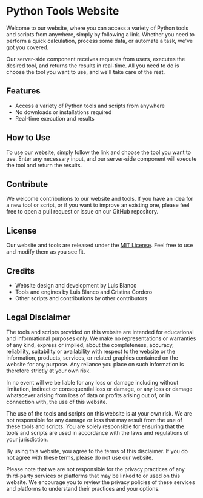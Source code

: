 # Python Tools Website

Welcome to our website, where you can access a variety of Python tools and scripts from anywhere, simply by following a link. Whether you need to perform a quick calculation, process some data, or automate a task, we've got you covered.

Our server-side component receives requests from users, executes the desired tool, and returns the results in real-time. All you need to do is choose the tool you want to use, and we'll take care of the rest.

## Features

- Access a variety of Python tools and scripts from anywhere
- No downloads or installations required
- Real-time execution and results

## How to Use

To use our website, simply follow the link and choose the tool you want to use. Enter any necessary input, and our server-side component will execute the tool and return the results.

## Contribute

We welcome contributions to our website and tools. If you have an idea for a new tool or script, or if you want to improve an existing one, please feel free to open a pull request or issue on our GitHub repository.

## License

Our website and tools are released under the [MIT License](LICENSE). Feel free to use and modify them as you see fit.

## Credits

- Website design and development by Luis Blanco
- Tools and engines by Luis Blanco and Cristina Cordero
- Other scripts and contributions by other contributors

## Legal Disclaimer

The tools and scripts provided on this website are intended for educational and informational purposes only. We make no representations or warranties of any kind, express or implied, about the completeness, accuracy, reliability, suitability or availability with respect to the website or the information, products, services, or related graphics contained on the website for any purpose. Any reliance you place on such information is therefore strictly at your own risk.

In no event will we be liable for any loss or damage including without limitation, indirect or consequential loss or damage, or any loss or damage whatsoever arising from loss of data or profits arising out of, or in connection with, the use of this website.

The use of the tools and scripts on this website is at your own risk. We are not responsible for any damage or loss that may result from the use of these tools and scripts. You are solely responsible for ensuring that the tools and scripts are used in accordance with the laws and regulations of your jurisdiction.

By using this website, you agree to the terms of this disclaimer. If you do not agree with these terms, please do not use our website.

Please note that we are not responsible for the privacy practices of any third-party services or platforms that may be linked to or used on this website. We encourage you to review the privacy policies of these services and platforms to understand their practices and your options.


